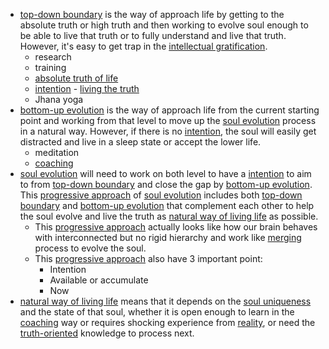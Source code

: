 - [top-down boundary](<top-down boundary.md>) is the way of approach life by getting to the absolute truth or high truth and then working to evolve soul enough to be able to live that truth or to fully understand and live that truth. However, it's easy to get trap in the [intellectual gratification](<intellectual gratification.md>).
    - research
    - training
    - [absolute truth of life](<absolute truth of life.md>) 
    - [intention](<intention.md>) - [living the truth](<living the truth.md>)
    - Jhana yoga
- [bottom-up evolution](<bottom-up evolution.md>) is the way of approach life from the current starting point and working from that level to move up the [soul evolution](<soul evolution.md>) process in a natural way. However, if there is no [intention](<intention.md>), the soul will easily get distracted and live in a sleep state or accept the lower life.
    - meditation
    - [coaching](<coaching.md>)
- [soul evolution](<soul evolution.md>) will need to work on both level to have a [intention](<intention.md>) to aim to from [top-down boundary](<top-down boundary.md>) and close the gap by [bottom-up evolution](<bottom-up evolution.md>). This [progressive approach](<progressive approach.md>) of [soul evolution](<soul evolution.md>) includes both [top-down boundary](<top-down boundary.md>) and [bottom-up evolution](<bottom-up evolution.md>) that complement each other to help the soul evolve and live the truth as [natural way of living life](<natural way of living life.md>) as possible.
    - This [progressive approach](<progressive approach.md>) actually looks like how our brain behaves with interconnected but no rigid hierarchy and work like [merging](<merging.md>) process to evolve the soul.
    - This [progressive approach](<progressive approach.md>) also have 3 important point:
        - Intention
        - Available or accumulate
        - Now
- [natural way of living life](<natural way of living life.md>) means that it depends on the [soul uniqueness](<soul uniqueness.md>) and the state of that soul, whether it is open enough to learn in the [coaching](<coaching.md>) way or requires shocking experience from [reality](<reality.md>), or need the [truth-oriented](<truth-oriented.md>) knowledge to process next.
